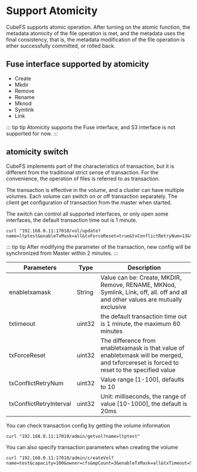# Support Atomicity

CubeFS supports atomic operation. After turning on the atomic function, the metadata atomicity of the file operation is met, and the metadata uses the final consistency, that is, the metadata modification of the file operation is ether successfully committed, or rolled back.

## Fuse interface supported by atomicity

- Create
- Mkdir
- Remove
- Rename
- Mknod
- Symlink
- Link

::: tip tip
Atomicity supports the Fuse interface, and S3 interface is not supported for now.
:::

## atomicity switch
CubeFS implements part of the characteristics of transaction, but it is different from the traditional strict sense of transaction. For the convenience, the operation of files is referred to as transaction.

The transaction is effective in the volume, and a cluster can have multiple volumes. Each volume can switch on or off transaction separately. The client get configuration of transaction from the master when started. 

The switch can control all supported interfaces, or only open some interfaces, the default transaction time out is 1 minute.

```
curl "192.168.0.11:17010/vol/update?name=ltptest&enableTxMask=all&txForceReset=true&txConflictRetryNum=13&txConflictRetryInterval=30&txTimeout=1&authKey=0e20229116d5a9a4a9e876806b514a85"
```

::: tip tip
After modifying the parameter of the transaction, new config will be synchronized from Master within 2 minutes.
:::

| Parameters | Type | Description                                                                                                                                |
|---------|--------|--------------------------------------------------------------------------------------------------------------------------------------------|
| enabletxamask | String | Value can be: Create, MKDIR, Remove, RENAME, MKNod, Symlink, Link, off, all. off and all and other values are mutually exclusive           |
| txtimeout | uint32 | the default transaction time out is 1 minute, the maximum 60 minutes                                                                       |
| txForceReset | uint32 | The difference from enabletxamask is that value of enabletxmask will be merged, and txforcereset is forced to reset to the specified value |
| txConflictRetryNum | uint32 | Value range [1-100], defaults to 10                                                                                                        |
| txConflictRetryInterval | uint32 | Unit: milliseconds, the range of value [10-1000], the default is 20ms                                                                      |

You can check transaction config by getting the volume information
```
curl "192.168.0.11:17010/admin/getvol?name=ltptest"
```

You can also specify transaction parameters when creating the volume

```
curl "192.168.0.11:17010/admin/createVol?name=test&capacity=100&owner=cfs&mpCount=3&enableTxMask=all&txTimeout=5"
```